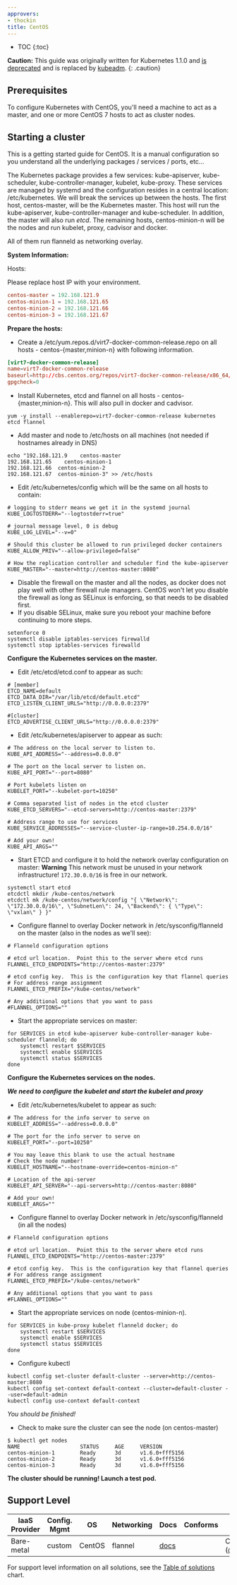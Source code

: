 ```yaml
---
approvers:
- thockin
title: CentOS
---
```


* TOC
{:toc}

**Caution:** This guide was originally written for Kubernetes 1.1.0 and [is deprecated](https://github.com/kubernetes/kubernetes.github.io/issues/1613) and is replaced by [kubeadm](/docs/admin/kubeadm/).
{: .caution}

## Prerequisites

To configure Kubernetes with CentOS, you'll need a machine to act as a master, and one or more CentOS 7 hosts to act as cluster nodes.

## Starting a cluster

This is a getting started guide for CentOS.  It is a manual configuration so you understand all the underlying packages / services / ports, etc...

The Kubernetes package provides a few services: kube-apiserver, kube-scheduler, kube-controller-manager, kubelet, kube-proxy.  These services are managed by systemd and the configuration resides in a central location: /etc/kubernetes. We will break the services up between the hosts.  The first host, centos-master, will be the Kubernetes master.  This host will run the kube-apiserver, kube-controller-manager and kube-scheduler.  In addition, the master will also run _etcd_.  The remaining hosts, centos-minion-n will be the nodes and run kubelet, proxy, cadvisor and docker.

All of them run flanneld as networking overlay.

**System Information:**

Hosts:

Please replace host IP with your environment.

```conf
centos-master = 192.168.121.9
centos-minion-1 = 192.168.121.65
centos-minion-2 = 192.168.121.66
centos-minion-3 = 192.168.121.67
```

**Prepare the hosts:**

* Create a /etc/yum.repos.d/virt7-docker-common-release.repo on all hosts - centos-{master,minion-n} with following information.

```conf
[virt7-docker-common-release]
name=virt7-docker-common-release
baseurl=http://cbs.centos.org/repos/virt7-docker-common-release/x86_64/os/
gpgcheck=0
```

* Install Kubernetes, etcd and flannel on all hosts - centos-{master,minion-n}. This will also pull in docker and cadvisor.

```shell
yum -y install --enablerepo=virt7-docker-common-release kubernetes etcd flannel
```

* Add master and node to /etc/hosts on all machines (not needed if hostnames already in DNS)

```shell
echo "192.168.121.9    centos-master
192.168.121.65    centos-minion-1
192.168.121.66  centos-minion-2
192.168.121.67  centos-minion-3" >> /etc/hosts
```

* Edit /etc/kubernetes/config which will be the same on all hosts to contain:

```shell
# logging to stderr means we get it in the systemd journal
KUBE_LOGTOSTDERR="--logtostderr=true"

# journal message level, 0 is debug
KUBE_LOG_LEVEL="--v=0"

# Should this cluster be allowed to run privileged docker containers
KUBE_ALLOW_PRIV="--allow-privileged=false"

# How the replication controller and scheduler find the kube-apiserver
KUBE_MASTER="--master=http://centos-master:8080"
```

* Disable the firewall on the master and all the nodes, as docker does not play well with other firewall rule managers. CentOS won't let you disable the firewall as long as SELinux is enforcing, so that needs to be disabled first.
* If you disable SELinux, make sure you reboot your machine before continuing to more steps.

```shell
setenforce 0
systemctl disable iptables-services firewalld
systemctl stop iptables-services firewalld
```

**Configure the Kubernetes services on the master.**

* Edit /etc/etcd/etcd.conf to appear as such:

```shell
# [member]
ETCD_NAME=default
ETCD_DATA_DIR="/var/lib/etcd/default.etcd"
ETCD_LISTEN_CLIENT_URLS="http://0.0.0.0:2379"

#[cluster]
ETCD_ADVERTISE_CLIENT_URLS="http://0.0.0.0:2379"
```

* Edit /etc/kubernetes/apiserver to appear as such:

```shell
# The address on the local server to listen to.
KUBE_API_ADDRESS="--address=0.0.0.0"

# The port on the local server to listen on.
KUBE_API_PORT="--port=8080"

# Port kubelets listen on
KUBELET_PORT="--kubelet-port=10250"

# Comma separated list of nodes in the etcd cluster
KUBE_ETCD_SERVERS="--etcd-servers=http://centos-master:2379"

# Address range to use for services
KUBE_SERVICE_ADDRESSES="--service-cluster-ip-range=10.254.0.0/16"

# Add your own!
KUBE_API_ARGS=""
```

* Start ETCD and configure it to hold the network overlay configuration on master:
**Warning** This network must be unused in your network infrastructure! `172.30.0.0/16` is free in our network.

```shell
systemctl start etcd
etcdctl mkdir /kube-centos/network
etcdctl mk /kube-centos/network/config "{ \"Network\": \"172.30.0.0/16\", \"SubnetLen\": 24, \"Backend\": { \"Type\": \"vxlan\" } }"
```

* Configure flannel to overlay Docker network in /etc/sysconfig/flanneld on the master (also in the nodes as we'll see):

```shell
# Flanneld configuration options

# etcd url location.  Point this to the server where etcd runs
FLANNEL_ETCD_ENDPOINTS="http://centos-master:2379"

# etcd config key.  This is the configuration key that flannel queries
# For address range assignment
FLANNEL_ETCD_PREFIX="/kube-centos/network"

# Any additional options that you want to pass
#FLANNEL_OPTIONS=""
```

* Start the appropriate services on master:

```shell
for SERVICES in etcd kube-apiserver kube-controller-manager kube-scheduler flanneld; do
    systemctl restart $SERVICES
    systemctl enable $SERVICES
    systemctl status $SERVICES
done
```

**Configure the Kubernetes services on the nodes.**

***We need to configure the kubelet and start the kubelet and proxy***

* Edit /etc/kubernetes/kubelet to appear as such:

```shell
# The address for the info server to serve on
KUBELET_ADDRESS="--address=0.0.0.0"

# The port for the info server to serve on
KUBELET_PORT="--port=10250"

# You may leave this blank to use the actual hostname
# Check the node number!
KUBELET_HOSTNAME="--hostname-override=centos-minion-n"

# Location of the api-server
KUBELET_API_SERVER="--api-servers=http://centos-master:8080"

# Add your own!
KUBELET_ARGS=""
```

* Configure flannel to overlay Docker network in /etc/sysconfig/flanneld (in all the nodes)

```shell
# Flanneld configuration options

# etcd url location.  Point this to the server where etcd runs
FLANNEL_ETCD_ENDPOINTS="http://centos-master:2379"

# etcd config key.  This is the configuration key that flannel queries
# For address range assignment
FLANNEL_ETCD_PREFIX="/kube-centos/network"

# Any additional options that you want to pass
#FLANNEL_OPTIONS=""
```

* Start the appropriate services on node (centos-minion-n).

```shell
for SERVICES in kube-proxy kubelet flanneld docker; do
    systemctl restart $SERVICES
    systemctl enable $SERVICES
    systemctl status $SERVICES
done
```
* Configure kubectl

```shell
kubectl config set-cluster default-cluster --server=http://centos-master:8080
kubectl config set-context default-context --cluster=default-cluster --user=default-admin
kubectl config use-context default-context
```

*You should be finished!*

* Check to make sure the cluster can see the node (on centos-master)

```shell
$ kubectl get nodes
NAME                   STATUS     AGE     VERSION
centos-minion-1        Ready      3d      v1.6.0+fff5156
centos-minion-2        Ready      3d      v1.6.0+fff5156
centos-minion-3        Ready      3d      v1.6.0+fff5156
```

**The cluster should be running! Launch a test pod.**

## Support Level


IaaS Provider        | Config. Mgmt | OS     | Networking  | Docs                                              | Conforms | Support Level
-------------------- | ------------ | ------ | ----------  | ---------------------------------------------     | ---------| ----------------------------
Bare-metal           | custom       | CentOS | flannel     | [docs](/docs/setup/centos/centos_manual_config)            |          | Community ([@coolsvap](https://github.com/coolsvap))

For support level information on all solutions, see the [Table of solutions](/docs/setup/#table-of-solutions) chart.
